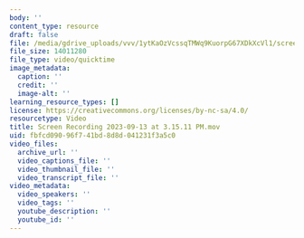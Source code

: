```yaml
---
body: ''
content_type: resource
draft: false
file: /media/gdrive_uploads/vvv/1ytKaOzVcssqTMWq9KuorpG67XDkXcVl1/screen-recording-2023-09-13-at-31511-pm.mov
file_size: 14011280
file_type: video/quicktime
image_metadata:
  caption: ''
  credit: ''
  image-alt: ''
learning_resource_types: []
license: https://creativecommons.org/licenses/by-nc-sa/4.0/
resourcetype: Video
title: Screen Recording 2023-09-13 at 3.15.11 PM.mov
uid: fbfcd090-96f7-41bd-8d8d-041231f3a5c0
video_files:
  archive_url: ''
  video_captions_file: ''
  video_thumbnail_file: ''
  video_transcript_file: ''
video_metadata:
  video_speakers: ''
  video_tags: ''
  youtube_description: ''
  youtube_id: ''
---
```

